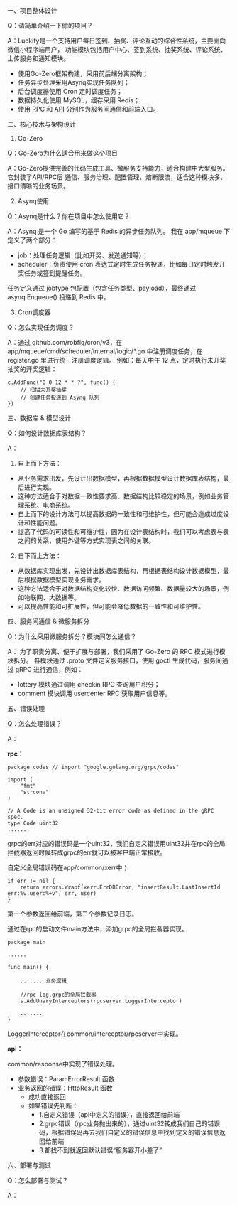 一、项目整体设计

Q：请简单介绍一下你的项目？

A：Luckify是一个支持用户每日签到、抽奖、评论互动的综合性系统，主要面向微信小程序端用户，
功能模块包括用户中心、签到系统、抽奖系统、评论系统、上传服务和通知模块。
- 使用Go-Zero框架构建，采用前后端分离架构；
- 任务异步处理采用Asynq实现任务队列；
- 后台调度器使用 Cron 定时调度任务； 
- 数据持久化使用 MySQL，缓存采用 Redis； 
- 使用 RPC 和 API 分别作为服务间通信和前端入口。

二、核心技术与架构设计
1. Go-Zero

Q：Go-Zero为什么适合用来做这个项目

A：Go-Zero提供完善的代码生成工具、微服务支持能力，适合构建中大型服务。它封装了API/RPC层
通信、服务治理、配置管理、熔断限流，适合这种模块多、接口清晰的业务场景。

2. Asynq使用

Q：Asynq是什么？你在项目中怎么使用它？

A：Asynq 是一个 Go 编写的基于 Redis 的异步任务队列。
我在 app/mqueue 下定义了两个部分： 
- job：处理任务逻辑（比如开奖、发送通知等）；
- scheduler：负责使用 cron 表达式定时生成任务投递，比如每日定时触发开奖任务或签到提醒任务。

任务定义通过 jobtype 包配置（包含任务类型、payload），最终通过 asynq.Enqueue() 投递到 Redis 中。

3. Cron调度器

Q：怎么实现任务调度？

A：通过 github.com/robfig/cron/v3，在 app/mqueue/cmd/scheduler/internal/logic/*.go 中注册调度任务，在 register.go 里进行统一注册调度逻辑。
例如：每天中午 12 点，定时执行未开奖抽奖的开奖逻辑：
```
c.AddFunc("0 0 12 * * ?", func() {
    // 扫描未开奖抽奖
    // 创建任务投递到 Asynq 队列
})
```

三、数据库 & 模型设计

Q：如何设计数据库表结构？

A：
1. 自上而下方法：
- 从业务需求出发，先设计出数据模型，再根据数据模型设计数据库表结构，最后进行实现。
- 这种方法适合于对数据一致性要求高、数据结构比较稳定的场景，例如业务管理系统、电商系统。
- 自上而下的设计方法可以提高数据的一致性和可维护性，但可能会造成过度设计和性能问题。
- 提高了代码的可读性和可维护性，因为在设计表结构时，我们可以考虑表与表之间的关系，使用外键等方式实现表之间的关联。

2. 自下而上方法：
- 从数据库实现出发，先设计出数据库表结构，再根据表结构设计数据模型，最后根据数据模型实现业务需求。
- 这种方法适合于对数据结构变化较快、数据访问频繁、数据量较大的场景，例如物联网、大数据等。
- 可以提高性能和可扩展性，但可能会降低数据的一致性和可维护性。

四、服务间通信 & 微服务拆分

Q：为什么采用微服务拆分？模块间怎么通信？

A：
为了职责分离、便于扩展与部署，我们采用了 Go-Zero 的 RPC 模式进行模块拆分。
各模块通过 .proto 文件定义服务接口，使用 goctl 生成代码，服务间通过 gRPC 进行通信，例如：

- lottery 模块通过调用 checkin RPC 查询用户积分； 
- comment 模块调用 usercenter RPC 获取用户信息等。

五、错误处理

Q：怎么处理错误？

A：

**rpc：**
```
package codes // import "google.golang.org/grpc/codes"

import (
	"fmt"
	"strconv"
)

// A Code is an unsigned 32-bit error code as defined in the gRPC spec.
type Code uint32
.......
```
grpc的err对应的错误码是一个uint32，我们自定义错误用uint32并在rpc的全局拦截器返回时候转成grpc的err就可以被客户端正常接收。

自定义全局错误码在app/common/xerr中；

```
if err != nil {
	return errors.Wrapf(xerr.ErrDBError, "insertResult.LastInsertId err:%v,user:%+v", err, user)
}
``` 
第一个参数返回给前端，第二个参数记录日志。

通过在rpc的启动文件main方法中，添加grpc的全局拦截器实现。

```
package main

......

func main() {
  
	....... 业务逻辑

	//rpc log,grpc的全局拦截器
	s.AddUnaryInterceptors(rpcserver.LoggerInterceptor)

	.......
}
```

LoggerInterceptor在common/interceptor/rpcserver中实现。

**api：**

common/response中实现了错误处理。

- 参数错误：ParamErrorResult 函数
- 业务返回的错误：HttpResult 函数
  - 成功直接返回
  - 如果错误先判断：
    - 1.自定义错误（api中定义的错误），直接返回给前端 
    - 2.grpc错误（rpc业务抛出来的），通过uint32转成我们自己的错误码，根据错误码再去我们自定义的错误信息中找到定义的错误信息返回给前端
    - 3.都找不到就返回默认错误“服务器开小差了”



六、部署与测试

Q：怎么部署与测试？

A：
